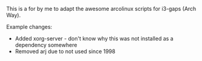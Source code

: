 This is a for by me to adapt the awesome arcolinux scripts for i3-gaps (Arch Way).

Example changes:
- Added xorg-server - don't know why this was not installed as a dependency somewhere
- Removed arj due to not used since 1998

